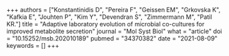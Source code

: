 +++
authors = ["Konstantinidis D", "Pereira F", "Geissen EM", "Grkovska K", "Kafkia E", "Jouhten P", "Kim Y", "Devendran S", "Zimmermann M", "Patil KR."]
title = "Adaptive laboratory evolution of microbial co-cultures for improved metabolite secretion"
journal = "Mol Syst Biol"
what = "article"
doi = "10.15252/msb.202010189"
pubmed = "34370382"
date = "2021-08-09"
keywords = []
+++

